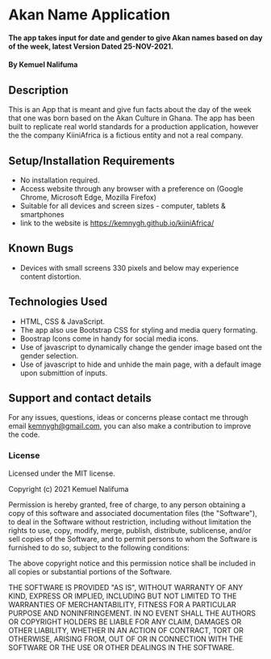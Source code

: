 # Akan Name Application

#### The app takes input for date and gender to give Akan names based on day of the week, latest Version Dated 25-NOV-2021.

#### By Kemuel Nalifuma

## Description
This is an App that is meant and give fun facts about the day of the week that one was born based on the Akan Culture in Ghana. The app has
been built to replicate real world standards for a production application, however the the company KiiniAfrica is a fictious entity and not a real company.

## Setup/Installation Requirements
* No installation required.
* Access website through any browser with a preference on (Google Chrome, Microsoft Edge, Mozilla Firefox)
* Suitable for all devices and screen sizes - computer, tablets & smartphones
* link to the website is https://kemnygh.github.io/kiiniAfrica/


## Known Bugs
* Devices with small screens 330 pixels and below may experience content distortion.

## Technologies Used
* HTML, CSS & JavaScript.
* The app also use Bootstrap CSS for styling and media query formating.
* Boostrap Icons come in handy for social media icons.
* Use of javascript to dynamically change the gender image based ont the gender selection.
* Use of javascript to hide and unhide the main page, with a default image upon submittion of inputs.

## Support and contact details
For any issues, questions, ideas or concerns please contact me through email kemnygh@gmail.com, you can also make a contribution to improve the code.

### License
Licensed under the MIT license.

Copyright (c) 2021 Kemuel Nalifuma

Permission is hereby granted, free of charge, to any person obtaining a copy
of this software and associated documentation files (the "Software"), to deal
in the Software without restriction, including without limitation the rights
to use, copy, modify, merge, publish, distribute, sublicense, and/or sell
copies of the Software, and to permit persons to whom the Software is
furnished to do so, subject to the following conditions:

The above copyright notice and this permission notice shall be included in all
copies or substantial portions of the Software.

THE SOFTWARE IS PROVIDED "AS IS", WITHOUT WARRANTY OF ANY KIND, EXPRESS OR
IMPLIED, INCLUDING BUT NOT LIMITED TO THE WARRANTIES OF MERCHANTABILITY,
FITNESS FOR A PARTICULAR PURPOSE AND NONINFRINGEMENT. IN NO EVENT SHALL THE
AUTHORS OR COPYRIGHT HOLDERS BE LIABLE FOR ANY CLAIM, DAMAGES OR OTHER
LIABILITY, WHETHER IN AN ACTION OF CONTRACT, TORT OR OTHERWISE, ARISING FROM,
OUT OF OR IN CONNECTION WITH THE SOFTWARE OR THE USE OR OTHER DEALINGS IN THE
SOFTWARE.